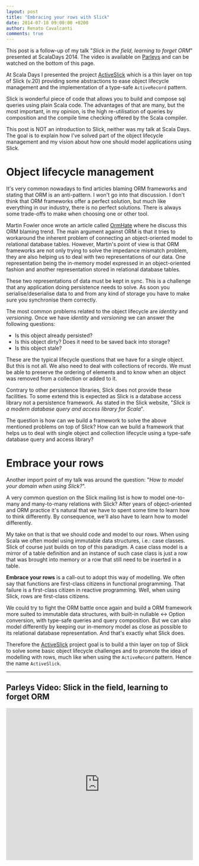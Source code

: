 ```yaml
---
layout: post
title: "Embracing your rows with Slick"
date: 2014-07-18 09:00:00 +0200
author: Renato Cavalcanti
comments: true
---
```


This post is a follow-up of my talk "*Slick in the field, learning to forget ORM*" presented at ScalaDays 2014. The video is available on [Parleys](http://www.parleys.com/play/53a7d2c6e4b0543940d9e54c) and can be watched on the bottom of this page.

At Scala Days I presented the project [ActiveSlick](https://github.com/strongtyped/active-slick) which is a thin layer on top of Slick (v.20) providing some abstractions to ease object lifecycle management and the implementation of a type-safe `ActiveRecord` pattern.

Slick is wonderful piece of code that allows you to build and compose sql queries using plain Scala code. The advantages of that are many, but the most important, in my opinion, is the high re-utilisation of queries by composition and the compile time checking offered by the Scala compiler.

This post is NOT an introduction to Slick, neither was my talk at Scala Days. The goal is to explain how I've solved part of the object lifecycle management and my vision about how one should model applications using Slick.

<!-- more -->
# Object lifecycle management

It's very common nowadays to find articles blaming ORM frameworks and stating that ORM is an anti-pattern. I won't go into that discussion. I don't think that ORM frameworks offer a perfect solution, but much like everything in our industry, there is no perfect solutions. There is always some trade-offs to make when choosing one or other tool.

Martin Fowler once wrote an article called [OrmHate](http://martinfowler.com/bliki/OrmHate.html) where he discuss this ORM blaming trend. The main argument against ORM is that it tries to workaround the inherent problem of connecting an object-oriented model to relational database tables. However, Martin's point of view is that ORM frameworks are not only trying to solve the impedance mismatch problem, they are also helping us to deal with two representations of our data. One representation being the in-memory model expressed in an object-oriented fashion and another representation stored in relational database tables. 

These two representations of data must be kept in sync. This is a challenge that any application doing persistence needs to solve. As soon you serialise/deserialise data to and from any kind of storage you have to make sure you synchronise them correctly.

The most common problems related to the object lifecycle are *identity* and *versioning*. Once we have *identity* and *versioning* we can answer the following questions: 

* Is this object already persisted? 
* Is this object dirty? Does it need to be saved back into storage? 
* Is this object stale? 

These are the typical lifecycle questions that we have for a single object. But this is not all. We also need to deal with collections of records. We must be able to preserve the ordering of elements and to know when an object was removed from a collection or added to it.

Contrary to other persistence libraries, Slick does not provide these facilities. To some extend this is expected as Slick is a database access library not a persistence framework. As stated in the Slick website, "*Slick is a modern database query and access library for Scala*". 

The question is how can we build a framework to solve the above mentioned problems on top of Slick? How can we build a framework that helps us to deal with single object and collection lifecycle using a type-safe database query and access library?


# Embrace your rows

Another import point of my talk was around the question: "*How to model your domain when using Slick?*".  

A very common question on the Slick mailing list is how to model one-to-many and many-to-many relations with Slick? After years of object-oriented and ORM practice it's natural that we have to spent some time to learn how to think differently. By consequence, we'll also have to learn how to model differently. 

My take on that is that we should code and model to our rows. When using Scala we often model using immutable data structures, i.e.: case classes.  Slick of course just builds on top of this paradigm. A case class model is a mirror of a table definition and an instance of such case class is just a row that was brought into memory or a row that still need to be inserted in a table.

**Embrace your rows** is a call-out to adopt this way of modelling. We often say that functions are first-class citizens in functional programming. That failure is a first-class citizen in reactive programming. Well, when using Slick, rows are first-class citizens. 

We could try to fight the ORM battle once again and build a ORM framework more suited to immutable data structures, with built-in nullable <-> Option conversion, with type-safe queries and query composition. But we can also model differently by keeping our in-memory model as close as possible to its relational database representation. And that's exactly what Slick does. 

Therefore the [ActiveSlick](https://github.com/strongtyped/active-slick) project goal is to build a thin layer on top of Slick to solve some basic object lifecycle challenges and to promote the idea of modelling with rows, much like when using the `ActiveRecord` pattern. Hence the name `ActiveSlick`. 

  
  
  
---
## Parleys Video: Slick in the field, learning to forget ORM
<iframe type="text/html" width="100%" height="410" mozallowfullscreen="true" webkitallowfullscreen="true" src="http://www.parleys.com/share.html#play/53a7d2c6e4b0543940d9e54c" frameborder="0"></iframe>
